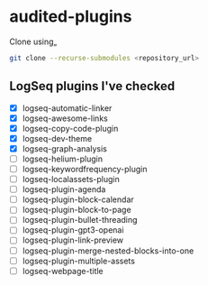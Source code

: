 # audited-plugins
Clone using„

```bash
git clone --recurse-submodules <repository_url>
```

## LogSeq plugins I've checked

- [x] logseq-automatic-linker
- [x] logseq-awesome-links
- [x] logseq-copy-code-plugin
- [x] logseq-dev-theme
- [x] logseq-graph-analysis
- [ ] logseq-helium-plugin
- [ ] logseq-keywordfrequency-plugin
- [ ] logseq-localassets-plugin
- [ ] logseq-plugin-agenda
- [ ] logseq-plugin-block-calendar
- [ ] logseq-plugin-block-to-page
- [ ] logseq-plugin-bullet-threading
- [ ] logseq-plugin-gpt3-openai
- [ ] logseq-plugin-link-preview
- [ ] logseq-plugin-merge-nested-blocks-into-one
- [ ] logseq-plugin-multiple-assets
- [ ] logseq-webpage-title